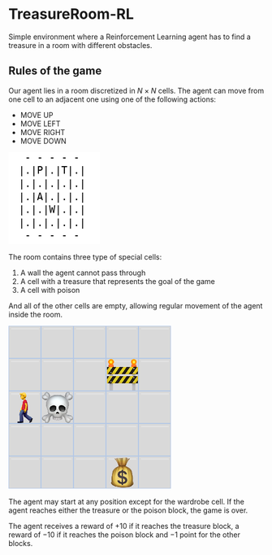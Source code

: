 # TreasureRoom-RL
Simple environment where a Reinforcement Learning agent has to find a treasure in a room with different obstacles.

## Rules of the game
Our agent lies in a room discretized in $N×N$ cells.
The agent can move from one cell to an adjacent one using one of the following actions: 
- MOVE UP
- MOVE LEFT
- MOVE RIGHT
- MOVE DOWN
  
![room](gifs/episode_1_step_0.png)

The room contains three type of special cells:
1. A wall the agent cannot pass through
2. A cell with a treasure that represents the goal of the game
3. A cell with poison
   
And all of the other cells are empty, allowing regular movement of the agent inside the room.

![example](gifs/animation.png)

The agent may start at any position except for the wardrobe cell. If the agent reaches either the treasure or the poison block, the game is over.

The agent receives a reward of +10 if it reaches the treasure block, a reward of −10 if it reaches the poison block and −1 point for the other blocks.
